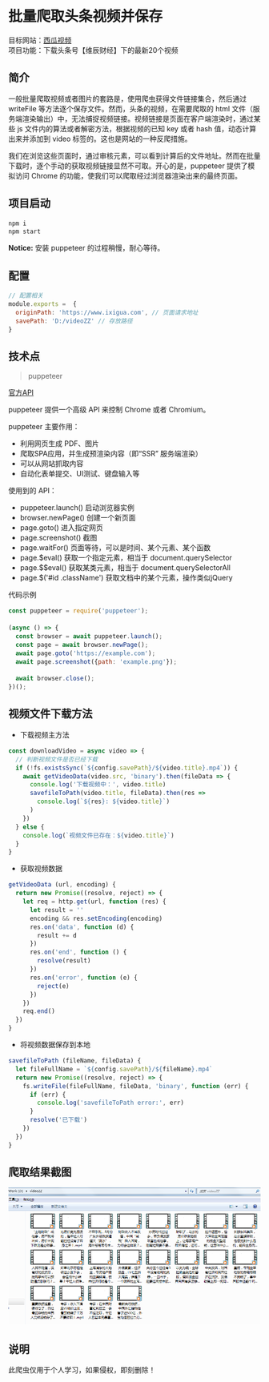 # 批量爬取头条视频并保存

目标网站：[西瓜视频](https://www.ixigua.com)  
项目功能：下载头条号【维辰财经】下的最新20个视频  

## 简介

一般批量爬取视频或者图片的套路是，使用爬虫获得文件链接集合，然后通过 writeFile 等方法逐个保存文件。然而，头条的视频，在需要爬取的 html 文件（服务端渲染输出）中，无法捕捉视频链接。视频链接是页面在客户端渲染时，通过某些 js 文件内的算法或者解密方法，根据视频的已知 key 或者 hash 值，动态计算出来并添加到 video 标签的。这也是网站的一种反爬措施。

我们在浏览这些页面时，通过审核元素，可以看到计算后的文件地址。然而在批量下载时，逐个手动的获取视频链接显然不可取。开心的是，puppeteer 提供了模拟访问 Chrome 的功能，使我们可以爬取经过浏览器渲染出来的最终页面。

## 项目启动

```bash
npm i
npm start
```

**Notice:** 安装 puppeteer 的过程稍慢，耐心等待。

## 配置

```js
// 配置相关
module.exports =  {
  originPath: 'https://www.ixigua.com', // 页面请求地址
  savePath: 'D:/videoZZ' // 存放路径
}
```

## 技术点

> puppeteer

[官方API](https://github.com/GoogleChrome/puppeteer/blob/master/docs/api.md)

puppeteer 提供一个高级 API 来控制 Chrome 或者 Chromium。

puppeteer 主要作用：

- 利用网页生成 PDF、图片
- 爬取SPA应用，并生成预渲染内容（即“SSR” 服务端渲染）
- 可以从网站抓取内容
- 自动化表单提交、UI测试、键盘输入等

使用到的 API：

- puppeteer.launch() 启动浏览器实例
- browser.newPage() 创建一个新页面
- page.goto() 进入指定网页
- page.screenshot() 截图
- page.waitFor() 页面等待，可以是时间、某个元素、某个函数
- page.$eval() 获取一个指定元素，相当于 document.querySelector
- page.$$eval() 获取某类元素，相当于 document.querySelectorAll
- page.$('#id .className') 获取文档中的某个元素，操作类似jQuery

代码示例

```js
const puppeteer = require('puppeteer');
 
(async () => {
  const browser = await puppeteer.launch();
  const page = await browser.newPage();
  await page.goto('https://example.com');
  await page.screenshot({path: 'example.png'});
 
  await browser.close();
})();
```

## 视频文件下载方法

* 下载视频主方法
```js
const downloadVideo = async video => {
  // 判断视频文件是否已经下载
  if (!fs.existsSync(`${config.savePath}/${video.title}.mp4`)) {
    await getVideoData(video.src, 'binary').then(fileData => {
      console.log('下载视频中：', video.title)
      savefileToPath(video.title, fileData).then(res =>
        console.log(`${res}: ${video.title}`)
      )
    })
  } else {
    console.log(`视频文件已存在：${video.title}`)
  }
}
```

* 获取视频数据
```js
getVideoData (url, encoding) {
  return new Promise((resolve, reject) => {
    let req = http.get(url, function (res) {
      let result = ''
      encoding && res.setEncoding(encoding)
      res.on('data', function (d) {
        result += d
      })
      res.on('end', function () {
        resolve(result)
      })
      res.on('error', function (e) {
        reject(e)
      })
    })
    req.end()
  })
}
```

* 将视频数据保存到本地
```js
savefileToPath (fileName, fileData) {
  let fileFullName = `${config.savePath}/${fileName}.mp4`
  return new Promise((resolve, reject) => {
    fs.writeFile(fileFullName, fileData, 'binary', function (err) {
      if (err) {
        console.log('savefileToPath error:', err)
      }
      resolve('已下载')
    })
  })
}
```

## 爬取结果截图

<img src="./static/videos.jpg" width="700" alt="视频截图">

## 说明

此爬虫仅用于个人学习，如果侵权，即刻删除！
